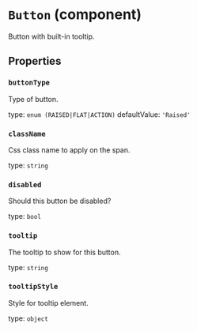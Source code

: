 `Button` (component)
====================

Button with built-in tooltip.

Properties
----------

### `buttonType`

Type of button.

type: `enum (RAISED|FLAT|ACTION)`
defaultValue: `'Raised'`


### `className`

Css class name to apply on the span.

type: `string`


### `disabled`

Should this button be disabled?

type: `bool`


### `tooltip`

The tooltip to show for this button.

type: `string`


### `tooltipStyle`

Style for tooltip element.

type: `object`

